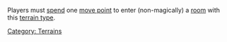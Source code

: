 Players must [spend](Movement_Costs "wikilink") one [move
point](Move_Points "wikilink") to enter (non-magically) a
[room](:Category:_Rooms "wikilink") with this [terrain
type](:Category:_Terrains "wikilink").

[Category: Terrains](Category:_Terrains "wikilink")
